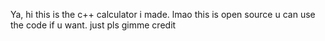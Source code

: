 Ya, hi this is the c++ calculator i made. lmao this is open source u can use the code if u want. just pls gimme credit
